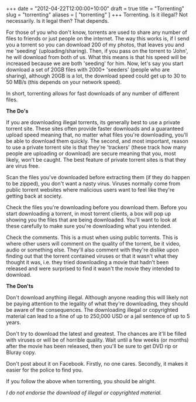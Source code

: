 +++
date = "2012-04-22T12:00:00+10:00"
draft = true
title = "Torrenting"
slug = "torrenting"
aliases = [
	"torrenting"
]
+++
Torrenting. Is it illegal? Not necessarily. Is it legal then? That depends.

For those of you who don't know, torrents are used to share any number of files to friends or just people on the internet. The way this works is, if I send you a torrent so you can download 200 of my photos, that leaves you and me 'seeding' (uploading/sharing). Then, if you pass on the torrent to 'John', he will download from both of us. What this means is that his speed will be increased because we are both 'seeding' for him. Now, let's say you start download a set of 20GB files with 2000+ 'seeders' (people who are sharing), although 20GB is a lot, the download speed could get up to 30 to 50 MB/s (this depends on your network speed).

In short, torrenting allows for fast downloads of any number of different files.


**The Do's**


If you are downloading illegal torrents, its generally best to use a private torrent site. These sites often provide faster downloads and a guaranteed upload speed meaning that, no matter what files you're downloading, you'll be able to download them quickly. The second, and most important, reason to use a private torrent site is that they're 'trackers' (these track how many people are uploading or download) are secure meaning that you, most likely, won't be caught. The best feature of private torrent sites is that they are virus free.

Scan the files you've downloaded before extracting them (if they do happen to be zipped), you don't want a nasty virus. Viruses normally come from public torrent websites where malicious users want to feel like they're getting back at society.

Check the files you're downloading before you download them. Before you start downloading a torrent, in most torrent clients, a box will pop up showing you the files that are being downloaded. You'll want to look at these carefully to make sure you're downloading what you intended.

Check the comments. This is a must when using public torrents. This is where other users will comment on the quality of the torrent, be it video, audio or something else. They'll also comment with they're dislike upon finding out that the torrent contained viruses or that it wasn't what they thought it was, i.e. they tried downloading a movie that hadn't been released and were surprised to find it wasn't the movie they intended to download.


**The Don'ts**


Don't download anything illegal. Although anyone reading this will likely not be paying attention to the legality of what they're downloading, they should be aware of the consequences. The downloading illegal or copyrighted material can lead to a fine of up to 250,000 USD or a jail sentence of up to 5 years.

Don't try to download the latest and greatest. The chances are it'll be filled with viruses or will be of horrible quality. Wait until a few weeks (or months) after the movie has been released, then you'll be sure to get DVD rip or Bluray copy.

Don't post about it on Facebook. Firstly, no one cares. Secondly, it makes it easier for the police to find you.

If you follow the above when torrenting, you should be alright.

*I do not endorse the download of illegal or copyrighted material.*